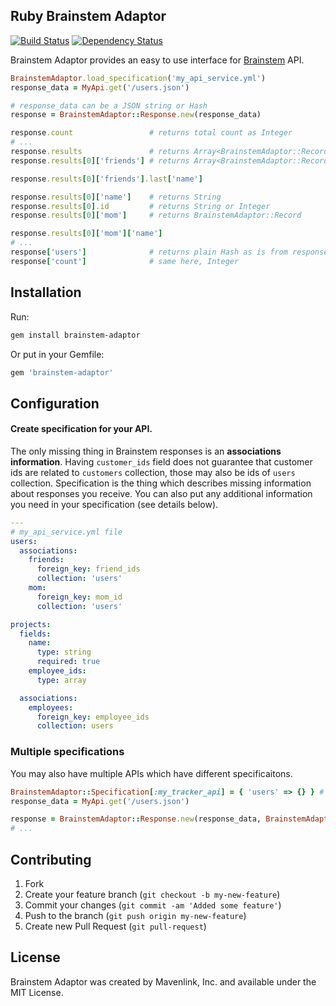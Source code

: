 ## Ruby Brainstem Adaptor
[![Build Status](https://travis-ci.org/einzige/brainstem-adaptor.svg?branch=master)](https://travis-ci.org/einzige/brainstem-adaptor)
[![Dependency Status](https://gemnasium.com/einzige/brainstem-ruby.svg)](https://gemnasium.com/einzige/brainstem-ruby)

Brainstem Adaptor provides an easy to use interface for [Brainstem](https://github.com/mavenlink/brainstem) API.

```ruby
BrainstemAdaptor.load_specification('my_api_service.yml')
response_data = MyApi.get('/users.json')

# response_data can be a JSON string or Hash
response = BrainstemAdaptor::Response.new(response_data)

response.count                 # returns total count as Integer
# ...
response.results               # returns Array<BrainstemAdaptor::Record>
response.results[0]['friends'] # returns Array<BrainstemAdaptor::Record>

response.results[0]['friends'].last['name']

response.results[0]['name']    # returns String
response.results[0].id         # returns String or Integer
response.results[0]['mom']     # returns BrainstemAdaptor::Record

response.results[0]['mom']['name']
# ...
response['users']              # returns plain Hash as is from response
response['count']              # same here, Integer
```

## Installation

Run:
```bash
gem install brainstem-adaptor
```

Or put in your Gemfile:
```ruby
gem 'brainstem-adaptor'
```

## Configuration
#### Create specification for your API.
The only missing thing in Brainstem responses is an __associations information__.
Having `customer_ids` field does not guarantee that customer ids are related to `customers` collection, those may also be ids of `users` collection.
Specification is the thing which describes missing information about responses you receive.
You can also put any additional information you need in your specification (see details below).

```yaml
---
# my_api_service.yml file
users:
  associations:
    friends:
      foreign_key: friend_ids
      collection: 'users'
    mom:
      foreign_key: mom_id
      collection: 'users'

projects:
  fields:
    name:
      type: string
      required: true
    employee_ids:
      type: array

  associations:
    employees:
      foreign_key: employee_ids
      collection: users
```

### Multiple specifications

You may also have multiple APIs which have different specificaitons.

```ruby
BrainstemAdaptor::Specification[:my_tracker_api] = { 'users' => {} } # ...
response_data = MyApi.get('/users.json')

response = BrainstemAdaptor::Response.new(response_data, BrainstemAdaptor::Specification[:my_tracker_api])
# ...
```

## Contributing

1. Fork
2. Create your feature branch (`git checkout -b my-new-feature`)
3. Commit your changes (`git commit -am 'Added some feature'`)
4. Push to the branch (`git push origin my-new-feature`)
5. Create new Pull Request (`git pull-request`)

## License

Brainstem Adaptor was created by Mavenlink, Inc. and available under the MIT License.
